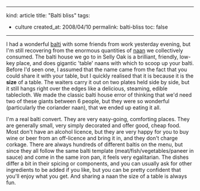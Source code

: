 -----
kind: article
title: "Balti bliss"
tags:
- culture
created_at: 2008/04/10
permalink: balti-bliss
toc: false
-----

<p>I had a wonderful <a href="http://www.rousette.org.uk/blog/archives/balti/">balti</a> with some friends from work yesterday evening, but I'm still recovering from the enormous quantities of <a href="http://en.wikipedia.org/wiki/Naan">naan</a> we collectively consumed. The balti house we go to in Selly Oak is a brilliant, friendly, low-key place, and does gigantic 'table' naans with which to scoop up your balti. Before I'd seen one, I assumed that the name came from the fact that you could share it with your table, but I quickly realised that it is because it is the <strong>size</strong> of a table. The waiters carry it out on two plates held side by side, but it still hangs right over the edges like a delicious, steaming, edible tablecloth. We made the classic balti house error of thinking that we'd need two of these giants between 6 people, but they were so wonderful (particularly the coriander naan), that we ended up eating it all.</p>

<p>I'm a real balti convert. They are very easy-going, comforting places. They are generally small, very simply decorated and offer good, cheap food. Most don't have an alcohol licence, but they are very happy for you to buy wine or beer from an off-licence and bring it in, and they don't charge corkage. There are always hundreds of different baltis on the menu, but since they all follow the same balti template (meat/fish/vegetables/paneer in sauce) and come in the same iron pan, it feels very egalitarian. The dishes differ a bit in their spicing or components, and you can usually ask for other ingredients to be added if you like, but you can be pretty confident that you'll enjoy what you get. And sharing a naan the size of a table is always fun.</p>


